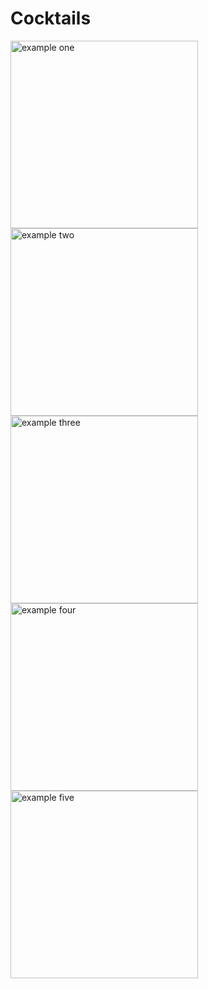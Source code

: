 # Cocktails

<img src="vko3/assets/1.png" alt="example one" width="300" height="auto">
<img src="vko3/assets/2.png" alt="example two" width="300" height="auto">
<img src="vko3/assets/3.png" alt="example three" width="300" height="auto">
<img src="vko3/assets/4.png" alt="example four" width="300" height="auto">
<img src="vko3/assets/5.png" alt="example five" width="300" height="auto">